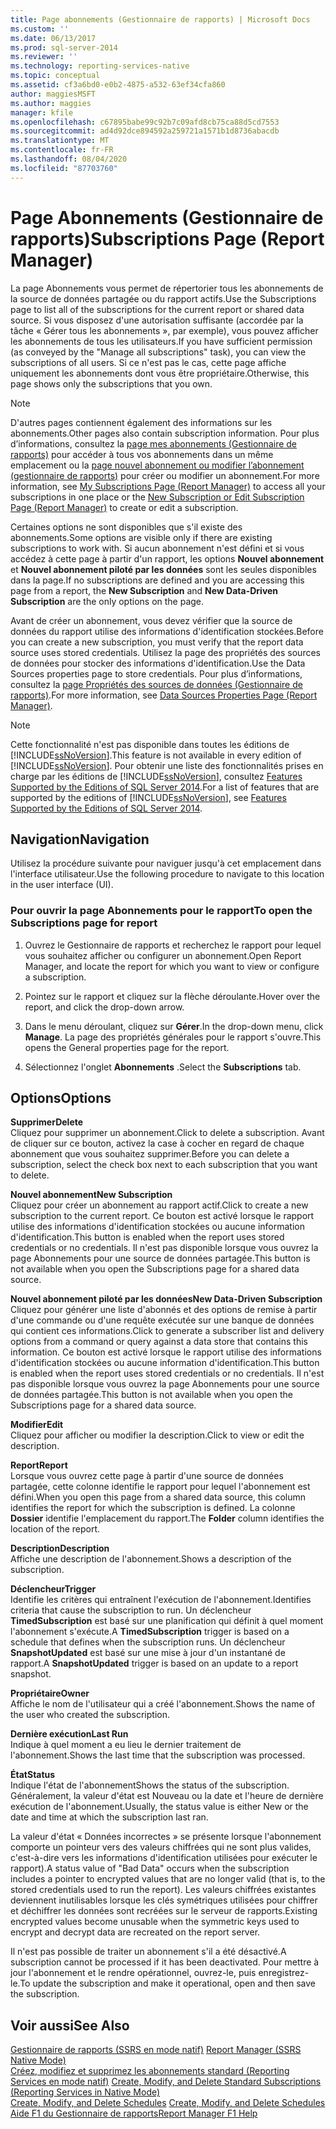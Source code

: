 ```yaml
---
title: Page abonnements (Gestionnaire de rapports) | Microsoft Docs
ms.custom: ''
ms.date: 06/13/2017
ms.prod: sql-server-2014
ms.reviewer: ''
ms.technology: reporting-services-native
ms.topic: conceptual
ms.assetid: cf3a6bd0-e0b2-4875-a532-63ef34cfa860
author: maggiesMSFT
ms.author: maggies
manager: kfile
ms.openlocfilehash: c67895babe99c92b7c09afd8cb75ca88d5cd7553
ms.sourcegitcommit: ad4d92dce894592a259721a1571b1d8736abacdb
ms.translationtype: MT
ms.contentlocale: fr-FR
ms.lasthandoff: 08/04/2020
ms.locfileid: "87703760"
---
```

# <a name="subscriptions-page-report-manager"></a><span data-ttu-id="66fbb-102">Page Abonnements (Gestionnaire de rapports)</span><span class="sxs-lookup"><span data-stu-id="66fbb-102">Subscriptions Page (Report Manager)</span></span>
  <span data-ttu-id="66fbb-103">La page Abonnements vous permet de répertorier tous les abonnements de la source de données partagée ou du rapport actifs.</span><span class="sxs-lookup"><span data-stu-id="66fbb-103">Use the Subscriptions page to list all of the subscriptions for the current report or shared data source.</span></span> <span data-ttu-id="66fbb-104">Si vous disposez d'une autorisation suffisante (accordée par la tâche « Gérer tous les abonnements », par exemple), vous pouvez afficher les abonnements de tous les utilisateurs.</span><span class="sxs-lookup"><span data-stu-id="66fbb-104">If you have sufficient permission (as conveyed by the "Manage all subscriptions" task), you can view the subscriptions of all users.</span></span> <span data-ttu-id="66fbb-105">Si ce n'est pas le cas, cette page affiche uniquement les abonnements dont vous être propriétaire.</span><span class="sxs-lookup"><span data-stu-id="66fbb-105">Otherwise, this page shows only the subscriptions that you own.</span></span>  
  
> [!NOTE]  
>  <span data-ttu-id="66fbb-106">D'autres pages contiennent également des informations sur les abonnements.</span><span class="sxs-lookup"><span data-stu-id="66fbb-106">Other pages also contain subscription information.</span></span> <span data-ttu-id="66fbb-107">Pour plus d’informations, consultez la [page mes abonnements &#40;Gestionnaire de rapports&#41;](../../2014/reporting-services/my-subscriptions-page-report-manager.md) pour accéder à tous vos abonnements dans un même emplacement ou la [page nouvel abonnement ou modifier l’abonnement &#40;gestionnaire de rapports&#41;](../../2014/reporting-services/new-subscription-or-edit-subscription-page-report-manager.md) pour créer ou modifier un abonnement.</span><span class="sxs-lookup"><span data-stu-id="66fbb-107">For more information, see [My Subscriptions Page &#40;Report Manager&#41;](../../2014/reporting-services/my-subscriptions-page-report-manager.md) to access all your subscriptions in one place or the [New Subscription or Edit Subscription Page &#40;Report Manager&#41;](../../2014/reporting-services/new-subscription-or-edit-subscription-page-report-manager.md) to create or edit a subscription.</span></span>  
  
 <span data-ttu-id="66fbb-108">Certaines options ne sont disponibles que s'il existe des abonnements.</span><span class="sxs-lookup"><span data-stu-id="66fbb-108">Some options are visible only if there are existing subscriptions to work with.</span></span> <span data-ttu-id="66fbb-109">Si aucun abonnement n'est défini et si vous accédez à cette page à partir d'un rapport, les options **Nouvel abonnement** et **Nouvel abonnement piloté par les données** sont les seules disponibles dans la page.</span><span class="sxs-lookup"><span data-stu-id="66fbb-109">If no subscriptions are defined and you are accessing this page from a report, the **New Subscription** and **New Data-Driven Subscription** are the only options on the page.</span></span>  
  
 <span data-ttu-id="66fbb-110">Avant de créer un abonnement, vous devez vérifier que la source de données du rapport utilise des informations d'identification stockées.</span><span class="sxs-lookup"><span data-stu-id="66fbb-110">Before you can create a new subscription, you must verify that the report data source uses stored credentials.</span></span> <span data-ttu-id="66fbb-111">Utilisez la page des propriétés des sources de données pour stocker des informations d'identification.</span><span class="sxs-lookup"><span data-stu-id="66fbb-111">Use the Data Sources properties page to store credentials.</span></span> <span data-ttu-id="66fbb-112">Pour plus d’informations, consultez la [page Propriétés des sources de données &#40;Gestionnaire de rapports&#41;](../../2014/reporting-services/data-sources-properties-page-report-manager.md).</span><span class="sxs-lookup"><span data-stu-id="66fbb-112">For more information, see [Data Sources Properties Page &#40;Report Manager&#41;](../../2014/reporting-services/data-sources-properties-page-report-manager.md).</span></span>  
  
> [!NOTE]  
>  <span data-ttu-id="66fbb-113">Cette fonctionnalité n'est pas disponible dans toutes les éditions de [!INCLUDE[ssNoVersion](../includes/ssnoversion-md.md)].</span><span class="sxs-lookup"><span data-stu-id="66fbb-113">This feature is not available in every edition of [!INCLUDE[ssNoVersion](../includes/ssnoversion-md.md)].</span></span> <span data-ttu-id="66fbb-114">Pour obtenir une liste des fonctionnalités prises en charge par les éditions de [!INCLUDE[ssNoVersion](../includes/ssnoversion-md.md)], consultez [Features Supported by the Editions of SQL Server 2014](../../2014/getting-started/features-supported-by-the-editions-of-sql-server-2014.md).</span><span class="sxs-lookup"><span data-stu-id="66fbb-114">For a list of features that are supported by the editions of [!INCLUDE[ssNoVersion](../includes/ssnoversion-md.md)], see [Features Supported by the Editions of SQL Server 2014](../../2014/getting-started/features-supported-by-the-editions-of-sql-server-2014.md).</span></span>  
  
## <a name="navigation"></a><span data-ttu-id="66fbb-115">Navigation</span><span class="sxs-lookup"><span data-stu-id="66fbb-115">Navigation</span></span>  
 <span data-ttu-id="66fbb-116">Utilisez la procédure suivante pour naviguer jusqu'à cet emplacement dans l'interface utilisateur.</span><span class="sxs-lookup"><span data-stu-id="66fbb-116">Use the following procedure to navigate to this location in the user interface (UI).</span></span>  
  
### <a name="to-open-the-subscriptions-page-for-report"></a><span data-ttu-id="66fbb-117">Pour ouvrir la page Abonnements pour le rapport</span><span class="sxs-lookup"><span data-stu-id="66fbb-117">To open the Subscriptions page for report</span></span>  
  
1.  <span data-ttu-id="66fbb-118">Ouvrez le Gestionnaire de rapports et recherchez le rapport pour lequel vous souhaitez afficher ou configurer un abonnement.</span><span class="sxs-lookup"><span data-stu-id="66fbb-118">Open Report Manager, and locate the report for which you want to view or configure a subscription.</span></span>  
  
2.  <span data-ttu-id="66fbb-119">Pointez sur le rapport et cliquez sur la flèche déroulante.</span><span class="sxs-lookup"><span data-stu-id="66fbb-119">Hover over the report, and click the drop-down arrow.</span></span>  
  
3.  <span data-ttu-id="66fbb-120">Dans le menu déroulant, cliquez sur **Gérer**.</span><span class="sxs-lookup"><span data-stu-id="66fbb-120">In the drop-down menu, click **Manage**.</span></span> <span data-ttu-id="66fbb-121">La page des propriétés générales pour le rapport s'ouvre.</span><span class="sxs-lookup"><span data-stu-id="66fbb-121">This opens the General properties page for the report.</span></span>  
  
4.  <span data-ttu-id="66fbb-122">Sélectionnez l'onglet **Abonnements** .</span><span class="sxs-lookup"><span data-stu-id="66fbb-122">Select the **Subscriptions** tab.</span></span>  
  
## <a name="options"></a><span data-ttu-id="66fbb-123">Options</span><span class="sxs-lookup"><span data-stu-id="66fbb-123">Options</span></span>  
 <span data-ttu-id="66fbb-124">**Supprimer**</span><span class="sxs-lookup"><span data-stu-id="66fbb-124">**Delete**</span></span>  
 <span data-ttu-id="66fbb-125">Cliquez pour supprimer un abonnement.</span><span class="sxs-lookup"><span data-stu-id="66fbb-125">Click to delete a subscription.</span></span> <span data-ttu-id="66fbb-126">Avant de cliquer sur ce bouton, activez la case à cocher en regard de chaque abonnement que vous souhaitez supprimer.</span><span class="sxs-lookup"><span data-stu-id="66fbb-126">Before you can delete a subscription, select the check box next to each subscription that you want to delete.</span></span>  
  
 <span data-ttu-id="66fbb-127">**Nouvel abonnement**</span><span class="sxs-lookup"><span data-stu-id="66fbb-127">**New Subscription**</span></span>  
 <span data-ttu-id="66fbb-128">Cliquez pour créer un abonnement au rapport actif.</span><span class="sxs-lookup"><span data-stu-id="66fbb-128">Click to create a new subscription to the current report.</span></span> <span data-ttu-id="66fbb-129">Ce bouton est activé lorsque le rapport utilise des informations d'identification stockées ou aucune information d'identification.</span><span class="sxs-lookup"><span data-stu-id="66fbb-129">This button is enabled when the report uses stored credentials or no credentials.</span></span> <span data-ttu-id="66fbb-130">Il n'est pas disponible lorsque vous ouvrez la page Abonnements pour une source de données partagée.</span><span class="sxs-lookup"><span data-stu-id="66fbb-130">This button is not available when you open the Subscriptions page for a shared data source.</span></span>  
  
 <span data-ttu-id="66fbb-131">**Nouvel abonnement piloté par les données**</span><span class="sxs-lookup"><span data-stu-id="66fbb-131">**New Data-Driven Subscription**</span></span>  
 <span data-ttu-id="66fbb-132">Cliquez pour générer une liste d'abonnés et des options de remise à partir d'une commande ou d'une requête exécutée sur une banque de données qui contient ces informations.</span><span class="sxs-lookup"><span data-stu-id="66fbb-132">Click to generate a subscriber list and delivery options from a command or query against a data store that contains this information.</span></span> <span data-ttu-id="66fbb-133">Ce bouton est activé lorsque le rapport utilise des informations d'identification stockées ou aucune information d'identification.</span><span class="sxs-lookup"><span data-stu-id="66fbb-133">This button is enabled when the report uses stored credentials or no credentials.</span></span> <span data-ttu-id="66fbb-134">Il n'est pas disponible lorsque vous ouvrez la page Abonnements pour une source de données partagée.</span><span class="sxs-lookup"><span data-stu-id="66fbb-134">This button is not available when you open the Subscriptions page for a shared data source.</span></span>  
  
 <span data-ttu-id="66fbb-135">**Modifier**</span><span class="sxs-lookup"><span data-stu-id="66fbb-135">**Edit**</span></span>  
 <span data-ttu-id="66fbb-136">Cliquez pour afficher ou modifier la description.</span><span class="sxs-lookup"><span data-stu-id="66fbb-136">Click to view or edit the description.</span></span>  
  
 <span data-ttu-id="66fbb-137">**Report**</span><span class="sxs-lookup"><span data-stu-id="66fbb-137">**Report**</span></span>  
 <span data-ttu-id="66fbb-138">Lorsque vous ouvrez cette page à partir d'une source de données partagée, cette colonne identifie le rapport pour lequel l'abonnement est défini.</span><span class="sxs-lookup"><span data-stu-id="66fbb-138">When you open this page from a shared data source, this column identifies the report for which the subscription is defined.</span></span> <span data-ttu-id="66fbb-139">La colonne **Dossier** identifie l'emplacement du rapport.</span><span class="sxs-lookup"><span data-stu-id="66fbb-139">The **Folder** column identifies the location of the report.</span></span>  
  
 <span data-ttu-id="66fbb-140">**Description**</span><span class="sxs-lookup"><span data-stu-id="66fbb-140">**Description**</span></span>  
 <span data-ttu-id="66fbb-141">Affiche une description de l'abonnement.</span><span class="sxs-lookup"><span data-stu-id="66fbb-141">Shows a description of the subscription.</span></span>  
  
 <span data-ttu-id="66fbb-142">**Déclencheur**</span><span class="sxs-lookup"><span data-stu-id="66fbb-142">**Trigger**</span></span>  
 <span data-ttu-id="66fbb-143">Identifie les critères qui entraînent l'exécution de l'abonnement.</span><span class="sxs-lookup"><span data-stu-id="66fbb-143">Identifies criteria that cause the subscription to run.</span></span> <span data-ttu-id="66fbb-144">Un déclencheur **TimedSubscription** est basé sur une planification qui définit à quel moment l'abonnement s'exécute.</span><span class="sxs-lookup"><span data-stu-id="66fbb-144">A **TimedSubscription** trigger is based on a schedule that defines when the subscription runs.</span></span> <span data-ttu-id="66fbb-145">Un déclencheur **SnapshotUpdated** est basé sur une mise à jour d'un instantané de rapport.</span><span class="sxs-lookup"><span data-stu-id="66fbb-145">A **SnapshotUpdated** trigger is based on an update to a report snapshot.</span></span>  
  
 <span data-ttu-id="66fbb-146">**Propriétaire**</span><span class="sxs-lookup"><span data-stu-id="66fbb-146">**Owner**</span></span>  
 <span data-ttu-id="66fbb-147">Affiche le nom de l'utilisateur qui a créé l'abonnement.</span><span class="sxs-lookup"><span data-stu-id="66fbb-147">Shows the name of the user who created the subscription.</span></span>  
  
 <span data-ttu-id="66fbb-148">**Dernière exécution**</span><span class="sxs-lookup"><span data-stu-id="66fbb-148">**Last Run**</span></span>  
 <span data-ttu-id="66fbb-149">Indique à quel moment a eu lieu le dernier traitement de l'abonnement.</span><span class="sxs-lookup"><span data-stu-id="66fbb-149">Shows the last time that the subscription was processed.</span></span>  
  
 <span data-ttu-id="66fbb-150">**État**</span><span class="sxs-lookup"><span data-stu-id="66fbb-150">**Status**</span></span>  
 <span data-ttu-id="66fbb-151">Indique l'état de l'abonnement</span><span class="sxs-lookup"><span data-stu-id="66fbb-151">Shows the status of the subscription.</span></span> <span data-ttu-id="66fbb-152">Généralement, la valeur d'état est Nouveau ou la date et l'heure de dernière exécution de l'abonnement.</span><span class="sxs-lookup"><span data-stu-id="66fbb-152">Usually, the status value is either New or the date and time at which the subscription last ran.</span></span>  
  
 <span data-ttu-id="66fbb-153">La valeur d'état « Données incorrectes » se présente lorsque l'abonnement comporte un pointeur vers des valeurs chiffrées qui ne sont plus valides, c'est-à-dire vers les informations d'identification utilisées pour exécuter le rapport).</span><span class="sxs-lookup"><span data-stu-id="66fbb-153">A status value of "Bad Data" occurs when the subscription includes a pointer to encrypted values that are no longer valid (that is, to the stored credentials used to run the report).</span></span> <span data-ttu-id="66fbb-154">Les valeurs chiffrées existantes deviennent inutilisables lorsque les clés symétriques utilisées pour chiffrer et déchiffrer les données sont recréées sur le serveur de rapports.</span><span class="sxs-lookup"><span data-stu-id="66fbb-154">Existing encrypted values become unusable when the symmetric keys used to encrypt and decrypt data are recreated on the report server.</span></span>  
  
 <span data-ttu-id="66fbb-155">Il n'est pas possible de traiter un abonnement s'il a été désactivé.</span><span class="sxs-lookup"><span data-stu-id="66fbb-155">A subscription cannot be processed if it has been deactivated.</span></span> <span data-ttu-id="66fbb-156">Pour mettre à jour l'abonnement et le rendre opérationnel, ouvrez-le, puis enregistrez-le.</span><span class="sxs-lookup"><span data-stu-id="66fbb-156">To update the subscription and make it operational, open and then save the subscription.</span></span>  
  
## <a name="see-also"></a><span data-ttu-id="66fbb-157">Voir aussi</span><span class="sxs-lookup"><span data-stu-id="66fbb-157">See Also</span></span>  
 <span data-ttu-id="66fbb-158">[Gestionnaire de rapports &#40;SSRS en mode natif&#41;](../../2014/reporting-services/report-manager-ssrs-native-mode.md) </span><span class="sxs-lookup"><span data-stu-id="66fbb-158">[Report Manager  &#40;SSRS Native Mode&#41;](../../2014/reporting-services/report-manager-ssrs-native-mode.md) </span></span>  
 <span data-ttu-id="66fbb-159">[Créez, modifiez et supprimez les abonnements standard &#40;Reporting Services en mode natif&#41;](subscriptions/create-and-manage-subscriptions-for-native-mode-report-servers.md) </span><span class="sxs-lookup"><span data-stu-id="66fbb-159">[Create, Modify, and Delete Standard Subscriptions &#40;Reporting Services in Native Mode&#41;](subscriptions/create-and-manage-subscriptions-for-native-mode-report-servers.md) </span></span>  
 <span data-ttu-id="66fbb-160">[Create, Modify, and Delete Schedules](subscriptions/create-modify-and-delete-schedules.md) </span><span class="sxs-lookup"><span data-stu-id="66fbb-160">[Create, Modify, and Delete Schedules](subscriptions/create-modify-and-delete-schedules.md) </span></span>  
 [<span data-ttu-id="66fbb-161">Aide F1 du Gestionnaire de rapports</span><span class="sxs-lookup"><span data-stu-id="66fbb-161">Report Manager F1 Help</span></span>](../../2014/reporting-services/report-manager-f1-help.md)  
  
  
